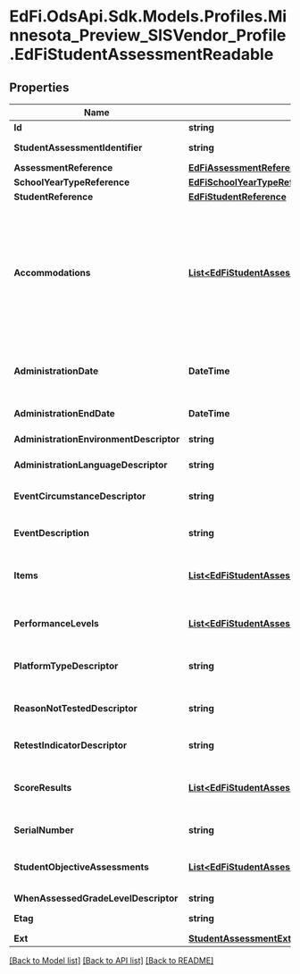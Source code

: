 # EdFi.OdsApi.Sdk.Models.Profiles.Minnesota_Preview_SISVendor_Profile.EdFiStudentAssessmentReadable

## Properties

Name | Type | Description | Notes
------------ | ------------- | ------------- | -------------
**Id** | **string** |  | [optional] 
**StudentAssessmentIdentifier** | **string** | A unique number or alphanumeric code assigned to an assessment administered to a student. | 
**AssessmentReference** | [**EdFiAssessmentReference**](EdFiAssessmentReference.md) |  | 
**SchoolYearTypeReference** | [**EdFiSchoolYearTypeReference**](EdFiSchoolYearTypeReference.md) |  | [optional] 
**StudentReference** | [**EdFiStudentReference**](EdFiStudentReference.md) |  | 
**Accommodations** | [**List&lt;EdFiStudentAssessmentAccommodationReadable&gt;**](EdFiStudentAssessmentAccommodationReadable.md) | An unordered collection of studentAssessmentAccommodations. The specific type of special variation used in how an examination is presented, how it is administered, or how the test taker is allowed to respond. This generally refers to changes that do not substantially alter what the examination measures. The proper use of accommodations does not substantially change academic level or performance criteria. For example:        Braille        Enlarged monitor view        Extra time        Large Print        Setting        Oral Administration        ... | [optional] 
**AdministrationDate** | **DateTime** | The date and time an assessment was completed by the student. The use of ISO-8601 formats with a timezone designator (UTC or time offset) is recommended in order to prevent ambiguity due to time zones. | 
**AdministrationEndDate** | **DateTime** | The date and time an assessment administration ended. | [optional] 
**AdministrationEnvironmentDescriptor** | **string** | The environment in which the test was administered. | [optional] 
**AdministrationLanguageDescriptor** | **string** | The language in which an assessment is written and/or administered. | [optional] 
**EventCircumstanceDescriptor** | **string** | An unusual event occurred during the administration of the assessment. This could include fire alarm, student became ill, etc. | [optional] 
**EventDescription** | **string** | Describes special events that occur before during or after the assessment session that may impact use of results. | [optional] 
**Items** | [**List&lt;EdFiStudentAssessmentItemReadable&gt;**](EdFiStudentAssessmentItemReadable.md) | An unordered collection of studentAssessmentItems. The student&#39;s response to an assessment item and the item-level scores such as correct, incorrect, or met standard. | [optional] 
**PerformanceLevels** | [**List&lt;EdFiStudentAssessmentPerformanceLevelReadable&gt;**](EdFiStudentAssessmentPerformanceLevelReadable.md) | An unordered collection of studentAssessmentPerformanceLevels. The performance level(s) achieved for the StudentAssessment. | [optional] 
**PlatformTypeDescriptor** | **string** | The platform with which the assessment was delivered to the student during the assessment session. | [optional] 
**ReasonNotTestedDescriptor** | **string** | The primary reason student is not tested. For example:        Absent        Refusal by parent        Refusal by student        Medical waiver        Illness        Disruptive behavior        LEP Exempt        ... | [optional] 
**RetestIndicatorDescriptor** | **string** | Indicator if the test was retaken. For example:        Primary administration        First retest        Second retest        ... | [optional] 
**ScoreResults** | [**List&lt;EdFiStudentAssessmentScoreResultReadable&gt;**](EdFiStudentAssessmentScoreResultReadable.md) | An unordered collection of studentAssessmentScoreResults. A meaningful score or statistical expression of the performance of an individual. The results can be expressed as a number, percentile, range, level, etc. | [optional] 
**SerialNumber** | **string** | The unique number for the assessment form or answer document. | [optional] 
**StudentObjectiveAssessments** | [**List&lt;EdFiStudentAssessmentStudentObjectiveAssessmentReadable&gt;**](EdFiStudentAssessmentStudentObjectiveAssessmentReadable.md) | An unordered collection of studentAssessmentStudentObjectiveAssessments. The student&#39;s score and/or performance levels earned for an ObjectiveAssessment. | [optional] 
**WhenAssessedGradeLevelDescriptor** | **string** | The grade level of a student when assessed. | [optional] 
**Etag** | **string** | A unique system-generated value that identifies the version of the resource. | [optional] 
**Ext** | [**StudentAssessmentExtensionsReadable**](StudentAssessmentExtensionsReadable.md) |  | [optional] 

[[Back to Model list]](../README.md#documentation-for-models) [[Back to API list]](../README.md#documentation-for-api-endpoints) [[Back to README]](../README.md)

